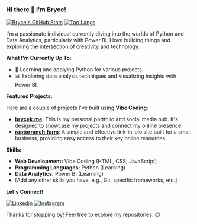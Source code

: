 ### Hi there 👋 I'm Bryce!

[![Bryce's GitHub Stats](https://github-readme-stats.vercel.app/api?username=bk-007&show_icons=true&theme=radical)](https://github.com/bk-007)
[![Top Langs](https://github-readme-stats.vercel.app/api/top-langs/?username=bk-007&layout=compact&theme=radical)](https://github.com/bk-007)

I'm a passionate individual currently diving into the worlds of Python and Data Analytics, particularly with Power BI. I love building things and exploring the intersection of creativity and technology.

**What I'm Currently Up To:**

* 🔭 Learning and applying Python for various projects.
* 📊 Exploring data analysis techniques and visualizing insights with Power BI.

**Featured Projects:**

Here are a couple of projects I've built using **Vibe Coding**:

* **[brycek.me](https://brycek.me)**: This is my personal portfolio and social media hub. It's designed to showcase my projects and connect my online presence.
* **[raptorranch.farm](https://raptorranch.farm)**: A simple and effective link-in-bio site built for a small business, providing easy access to their key online resources.

**Skills:**

* **Web Development:** Vibe Coding (HTML, CSS, JavaScript)
* **Programming Languages:** Python (Learning)
* **Data Analytics:** Power BI (Learning)
* [Add any other skills you have, e.g., Git, specific frameworks, etc.]

**Let's Connect!**

[![Linkedin](https://img.shields.io/badge/-LinkedIn-blue?style=flat-square&logo=linkedin&logoColor=white)](https://linkedin.com/in/brycek)
[![Instagram](https://img.shields.io/badge/-Instagram-purple?style=flat-square&logo=instagram&logoColor=white)](https://instagram.com/guaconallthethings)

Thanks for stopping by! Feel free to explore my repositories. 😊
